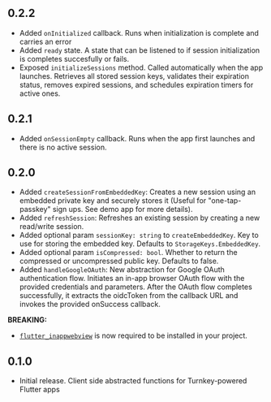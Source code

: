 ## 0.2.2

- Added `onInitialized` callback. Runs when initialization is complete and carries an error
- Added `ready` state. A state that can be listened to if session initialization is completes succesfully or fails.
- Exposed `initializeSessions` method. Called automatically when the app launches. Retrieves all stored session keys, validates their expiration status, removes expired sessions, and schedules expiration timers for active ones.

## 0.2.1

- Added `onSessionEmpty` callback. Runs when the app first launches and there is no active session.

## 0.2.0

- Added `createSessionFromEmbeddedKey`: Creates a new session using an embedded private key and securely stores it (Useful for "one-tap-passkey" sign ups. See demo app for more details).
- Added `refreshSession`: Refreshes an existing session by creating a new read/write session.
- Added optional param `sessionKey: string` to `createEmbeddedKey`. Key to use for storing the embedded key. Defaults to `StorageKeys.EmbeddedKey`.
- Added optional param `isCompressed: bool`. Whether to return the compressed or uncompressed public key. Defaults to false.
- Added `handleGoogleOAuth`: New abstraction for Google OAuth authentication flow. Initiates an in-app browser OAuth flow with the provided credentials and parameters. After the OAuth flow completes successfully, it extracts the oidcToken from the callback URL and invokes the provided onSuccess callback.

**BREAKING:**

- [`flutter_inappwebview`](https://pub.dev/packages/flutter_inappwebview) is now required to be installed in your project.

## 0.1.0

- Initial release. Client side abstracted functions for Turnkey-powered Flutter apps

